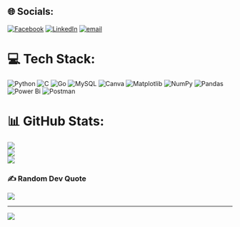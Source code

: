 
## 🌐 Socials:
[![Facebook](https://img.shields.io/badge/Facebook-%231877F2.svg?logo=Facebook&logoColor=white)](https://facebook.com/nuraal.asif) [![LinkedIn](https://img.shields.io/badge/LinkedIn-%230077B5.svg?logo=linkedin&logoColor=white)](https://linkedin.com/in/nurasif) [![email](https://img.shields.io/badge/Email-D14836?logo=gmail&logoColor=white)](mailto:nuraalasif@gmail.com) 

# 💻 Tech Stack:
![Python](https://img.shields.io/badge/python-3670A0?style=for-the-badge&logo=python&logoColor=ffdd54) ![C](https://img.shields.io/badge/c-%2300599C.svg?style=for-the-badge&logo=c&logoColor=white) ![Go](https://img.shields.io/badge/go-%2300ADD8.svg?style=for-the-badge&logo=go&logoColor=white) ![MySQL](https://img.shields.io/badge/mysql-4479A1.svg?style=for-the-badge&logo=mysql&logoColor=white) ![Canva](https://img.shields.io/badge/Canva-%2300C4CC.svg?style=for-the-badge&logo=Canva&logoColor=white) ![Matplotlib](https://img.shields.io/badge/Matplotlib-%23ffffff.svg?style=for-the-badge&logo=Matplotlib&logoColor=black) ![NumPy](https://img.shields.io/badge/numpy-%23013243.svg?style=for-the-badge&logo=numpy&logoColor=white) ![Pandas](https://img.shields.io/badge/pandas-%23150458.svg?style=for-the-badge&logo=pandas&logoColor=white) ![Power Bi](https://img.shields.io/badge/power_bi-F2C811?style=for-the-badge&logo=powerbi&logoColor=black) ![Postman](https://img.shields.io/badge/Postman-FF6C37?style=for-the-badge&logo=postman&logoColor=white)
# 📊 GitHub Stats:
![](https://github-readme-stats.vercel.app/api?username=NurAsif&theme=aura&hide_border=false&include_all_commits=true&count_private=true)<br/>
![](https://nirzak-streak-stats.vercel.app/?user=NurAsif&theme=aura&hide_border=false)<br/>
![](https://github-readme-stats.vercel.app/api/top-langs/?username=NurAsif&theme=aura&hide_border=false&include_all_commits=true&count_private=true&layout=compact)

### ✍️ Random Dev Quote
![](https://quotes-github-readme.vercel.app/api?type=horizontal&theme=radical)

---
[![](https://visitcount.itsvg.in/api?id=NurAsif&icon=0&color=0)](https://visitcount.itsvg.in)

<!-- Proudly created with GPRM ( https://gprm.itsvg.in ) -->
